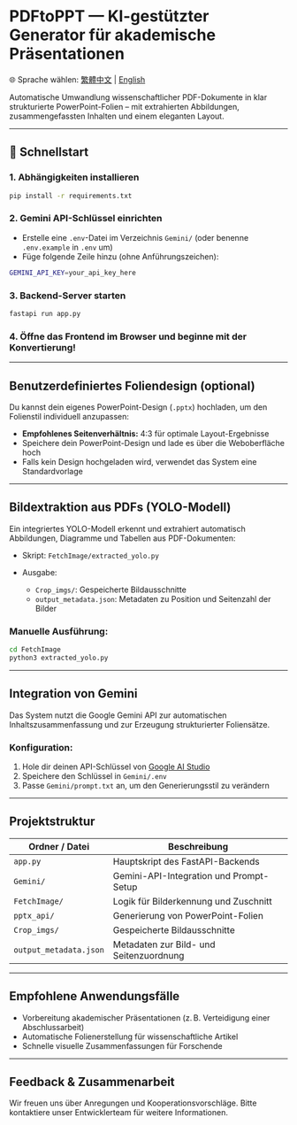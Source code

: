 # PDFtoPPT — KI-gestützter Generator für akademische Präsentationen

🌐 Sprache wählen: [繁體中文](./README.zh-tw.md) | [English](./README.md)

Automatische Umwandlung wissenschaftlicher PDF-Dokumente in klar strukturierte PowerPoint-Folien – mit extrahierten Abbildungen, zusammengefassten Inhalten und einem eleganten Layout.

---

## 🚀 Schnellstart

### 1. Abhängigkeiten installieren

```bash
pip install -r requirements.txt
```

### 2. Gemini API-Schlüssel einrichten

* Erstelle eine `.env`-Datei im Verzeichnis `Gemini/` (oder benenne `.env.example` in `.env` um)
* Füge folgende Zeile hinzu (ohne Anführungszeichen):

```bash
GEMINI_API_KEY=your_api_key_here
```

### 3. Backend-Server starten

```bash
fastapi run app.py
```

### 4. Öffne das Frontend im Browser und beginne mit der Konvertierung!

---

## Benutzerdefiniertes Foliendesign (optional)

Du kannst dein eigenes PowerPoint-Design (`.pptx`) hochladen, um den Folienstil individuell anzupassen:

* **Empfohlenes Seitenverhältnis:** 4:3 für optimale Layout-Ergebnisse
* Speichere dein PowerPoint-Design und lade es über die Weboberfläche hoch
* Falls kein Design hochgeladen wird, verwendet das System eine Standardvorlage

---

## Bildextraktion aus PDFs (YOLO-Modell)

Ein integriertes YOLO-Modell erkennt und extrahiert automatisch Abbildungen, Diagramme und Tabellen aus PDF-Dokumenten:

* Skript: `FetchImage/extracted_yolo.py`
* Ausgabe:

  * `Crop_imgs/`: Gespeicherte Bildausschnitte
  * `output_metadata.json`: Metadaten zu Position und Seitenzahl der Bilder

### Manuelle Ausführung:

```bash
cd FetchImage
python3 extracted_yolo.py
```

---

## Integration von Gemini

Das System nutzt die Google Gemini API zur automatischen Inhaltszusammenfassung und zur Erzeugung strukturierter Foliensätze.

### Konfiguration:

1. Hole dir deinen API-Schlüssel von [Google AI Studio](https://aistudio.google.com/u/3/prompts/new_chat)
2. Speichere den Schlüssel in `Gemini/.env`
3. Passe `Gemini/prompt.txt` an, um den Generierungsstil zu verändern

---

## Projektstruktur

| Ordner / Datei         | Beschreibung                            |
| ---------------------- | --------------------------------------- |
| `app.py`               | Hauptskript des FastAPI-Backends        |
| `Gemini/`              | Gemini-API-Integration und Prompt-Setup |
| `FetchImage/`          | Logik für Bilderkennung und Zuschnitt   |
| `pptx_api/`            | Generierung von PowerPoint-Folien       |
| `Crop_imgs/`           | Gespeicherte Bildausschnitte            |
| `output_metadata.json` | Metadaten zur Bild- und Seitenzuordnung |

---

## Empfohlene Anwendungsfälle

* Vorbereitung akademischer Präsentationen (z. B. Verteidigung einer Abschlussarbeit)
* Automatische Folienerstellung für wissenschaftliche Artikel
* Schnelle visuelle Zusammenfassungen für Forschende

---

## Feedback & Zusammenarbeit

Wir freuen uns über Anregungen und Kooperationsvorschläge. Bitte kontaktiere unser Entwicklerteam für weitere Informationen.
